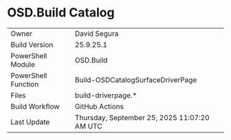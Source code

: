﻿# OSD.Build Catalog

| | |
|-|-|
| Owner | David Segura |
| Build Version | 25.9.25.1 |
| PowerShell Module | OSD.Build |
| PowerShell Function | Build-OSDCatalogSurfaceDriverPage |
| Files | build-driverpage.* |
| Build Workflow | GitHub Actions |
| Last Update | Thursday, September 25, 2025 11:07:20 AM UTC |
